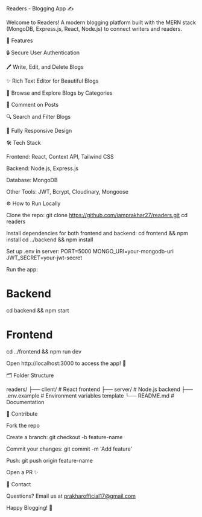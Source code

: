 Readers - Blogging App ✍️

Welcome to Readers! A modern blogging platform built with the MERN stack (MongoDB, Express.js, React, Node.js) to connect writers and readers.

🚀 Features

🔒 Secure User Authentication

🖊️ Write, Edit, and Delete Blogs

✨ Rich Text Editor for Beautiful Blogs

📖 Browse and Explore Blogs by Categories

💬 Comment on Posts

🔍 Search and Filter Blogs

📱 Fully Responsive Design

🛠️ Tech Stack

Frontend: React, Context API, Tailwind CSS

Backend: Node.js, Express.js

Database: MongoDB

Other Tools: JWT, Bcrypt, Cloudinary, Mongoose

⚙️ How to Run Locally

Clone the repo:
git clone https://github.com/iamprakhar27/readers.git
cd readers

Install dependencies for both frontend and backend:
cd frontend && npm install
cd ../backend && npm install

Set up .env in server:
PORT=5000
MONGO_URI=your-mongodb-uri
JWT_SECRET=your-jwt-secret

Run the app:
# Backend
cd backend && npm start

# Frontend
cd ../frontend && npm run dev

Open http://localhost:3000 to access the app! 🎉

🗂️ Folder Structure

readers/
├── client/       # React frontend
├── server/       # Node.js backend
├── .env.example  # Environment variables template
└── README.md     # Documentation

🤝 Contribute

Fork the repo

Create a branch: git checkout -b feature-name

Commit your changes: git commit -m 'Add feature'

Push: git push origin feature-name

Open a PR ✨

📧 Contact

Questions? Email us at prakharofficial17@gmail.com 

Happy Blogging! 🌟

